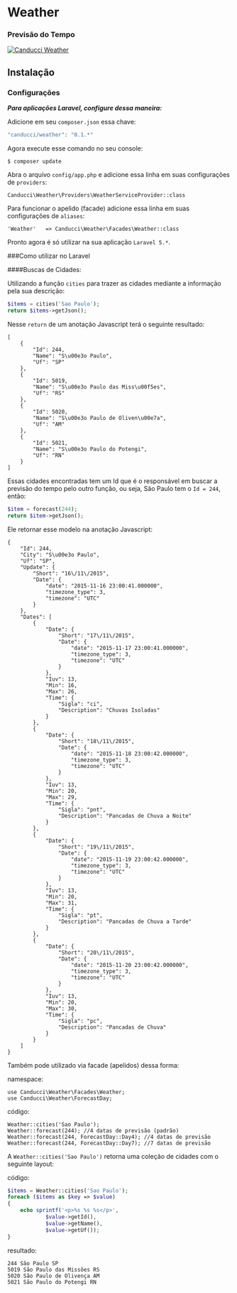 # Weather

### Previsão do Tempo

[![Canducci Weather](http://i666.photobucket.com/albums/vv25/netdragoon/1447477148_Weather_zpsczx6fzr6.png)](https://packagist.org/packages/canducci/weather)

## Instalação

### Configurações

___Para aplicações Laravel, configure dessa maneira:___

Adicione em seu `composer.json` essa chave:

```PHP
"canducci/weather": "0.1.*"
```

Agora execute esse comando no seu console:

    $ composer update


Abra o arquivo `config/app.php` e adicione essa linha em suas configurações de `providers`:

	Canducci\Weather\Providers\WeatherServiceProvider::class


Para funcionar o apelido (facade) adicione essa linha em suas configurações de `aliases`:

	'Weather'   => Canducci\Weather\Facades\Weather::class


Pronto agora é só utilizar na sua aplicação `Laravel 5.*`.

###Como utilizar no Laravel

####Buscas de Cidades:

Utilizando a função `cities` para trazer as cidades mediante a informação pela sua descrição:

```PHP
$items = cities('Sao Paulo');
return $items->getJson();
```

Nesse `return` de um anotação Javascript terá o seguinte resultado:

	[
	    {
	        "Id": 244,
	        "Name": "S\u00e3o Paulo",
	        "Uf": "SP"
	    },
	    {
	        "Id": 5019,
	        "Name": "S\u00e3o Paulo das Miss\u00f5es",
	        "Uf": "RS"
	    },
	    {
	        "Id": 5020,
	        "Name": "S\u00e3o Paulo de Oliven\u00e7a",
	        "Uf": "AM"
	    },
	    {
	        "Id": 5021,
	        "Name": "S\u00e3o Paulo do Potengi",
	        "Uf": "RN"
	    }
	]

Essas cidades encontradas tem um Id que é o responsável em buscar a previsão do tempo pelo outro função, ou seja, São Paulo tem o `Id = 244`, então:

```PHP
$item = forecast(244);
return $item->getJson();

```

Ele retornar esse modelo na anotação Javascript:

	{
	    "Id": 244,
	    "City": "S\u00e3o Paulo",
	    "Uf": "SP",
	    "Update": {
	        "Short": "16\/11\/2015",
	        "Date": {
	            "date": "2015-11-16 23:00:41.000000",
	            "timezone_type": 3,
	            "timezone": "UTC"
	        }
	    },
	    "Dates": [
	        {
	            "Date": {
	                "Short": "17\/11\/2015",
	                "Date": {
	                    "date": "2015-11-17 23:00:41.000000",
	                    "timezone_type": 3,
	                    "timezone": "UTC"
	                }
	            },
	            "Iuv": 13,
	            "Min": 16,
	            "Max": 26,
	            "Time": {
	                "Sigla": "ci",
	                "Description": "Chuvas Isoladas"
	            }
	        },
	        {
	            "Date": {
	                "Short": "18\/11\/2015",
	                "Date": {
	                    "date": "2015-11-18 23:00:42.000000",
	                    "timezone_type": 3,
	                    "timezone": "UTC"
	                }
	            },
	            "Iuv": 13,
	            "Min": 20,
	            "Max": 29,
	            "Time": {
	                "Sigla": "pnt",
	                "Description": "Pancadas de Chuva a Noite"
	            }
	        },
	        {
	            "Date": {
	                "Short": "19\/11\/2015",
	                "Date": {
	                    "date": "2015-11-19 23:00:42.000000",
	                    "timezone_type": 3,
	                    "timezone": "UTC"
	                }
	            },
	            "Iuv": 13,
	            "Min": 20,
	            "Max": 31,
	            "Time": {
	                "Sigla": "pt",
	                "Description": "Pancadas de Chuva a Tarde"
	            }
	        },
	        {
	            "Date": {
	                "Short": "20\/11\/2015",
	                "Date": {
	                    "date": "2015-11-20 23:00:42.000000",
	                    "timezone_type": 3,
	                    "timezone": "UTC"
	                }
	            },
	            "Iuv": 13,
	            "Min": 20,
	            "Max": 30,
	            "Time": {
	                "Sigla": "pc",
	                "Description": "Pancadas de Chuva"
	            }
	        }
	    ]
	}	

Também pode utilizado via facade (apelidos) dessa forma:

namespace:
	
	use Canducci\Weather\Facades\Weather;
	use Canducci\Weather\ForecastDay;

código:

	Weather::cities('Sao Paulo'); 
	Weather::forecast(244); //4 datas de previsão (padrão)
	Weather::forecast(244, ForecastDay::Day4); //4 datas de previsão
	Weather::forecast(244, ForecastDay::Day7); //7 datas de previsão

A `Weather::cities('Sao Paulo')` retorna uma coleção de cidades com o seguinte layout:

código:

```PHP	
$items = Weather::cities('Sao Paulo');
foreach ($items as $key => $value) 
{
    echo sprintf('<p>%s %s %s</p>',
            $value->getId(), 
            $value->getName(), 
            $value->getUf());
}
```
resultado:

	244 São Paulo SP
	5019 São Paulo das Missões RS
	5020 São Paulo de Olivença AM
	5021 São Paulo do Potengi RN

